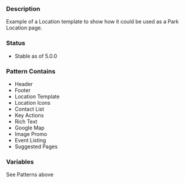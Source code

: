 ### Description
Example of a Location template to show how it could be used as a Park Location page.

### Status
* Stable as of 5.0.0

### Pattern Contains
* Header
* Footer
* Location Template
* Location Icons
* Contact List
* Key Actions
* Rich Text
* Google Map
* Image Promo
* Event Listing
* Suggested Pages

### Variables
See Patterns above
